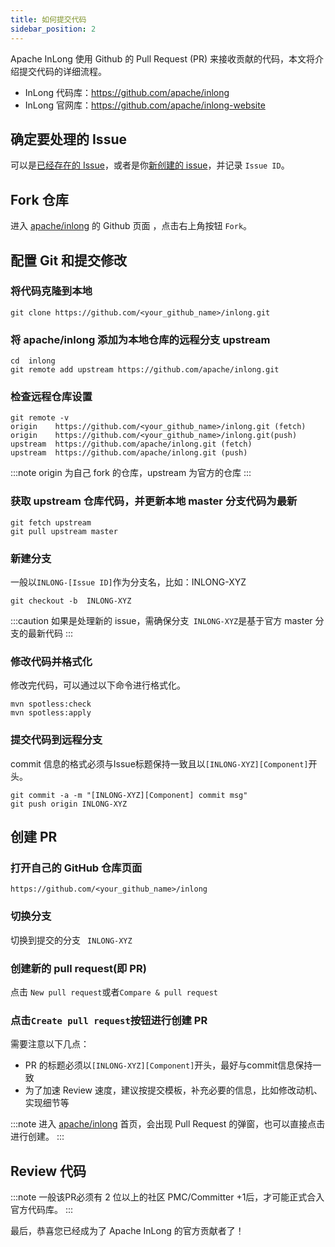 ```yaml
---
title: 如何提交代码
sidebar_position: 2
---
```


Apache InLong 使用 Github 的 Pull Request (PR) 来接收贡献的代码，本文将介绍提交代码的详细流程。
- InLong 代码库：https://github.com/apache/inlong
- InLong 官网库：https://github.com/apache/inlong-website

## 确定要处理的 Issue 
可以是[已经存在的 Issue](https://github.com/apache/inlong/issues)，或者是你[新创建的 issue](https://github.com/apache/inlong/issues/new/choose)，并记录 `Issue ID`。

## Fork 仓库
进入 [apache/inlong](https://github.com/apache/inlong) 的 Github 页面 ，点击右上角按钮 `Fork`。

## 配置 Git 和提交修改
### 将代码克隆到本地
```shell
git clone https://github.com/<your_github_name>/inlong.git
```

### 将 apache/inlong 添加为本地仓库的远程分支 upstream
```shell
cd  inlong
git remote add upstream https://github.com/apache/inlong.git
```

### 检查远程仓库设置
```shell
git remote -v
origin    https://github.com/<your_github_name>/inlong.git (fetch)
origin    https://github.com/<your_github_name>/inlong.git(push)
upstream  https://github.com/apache/inlong.git (fetch)
upstream  https://github.com/apache/inlong.git (push)
```
:::note
origin 为自己 fork 的仓库，upstream 为官方的仓库
:::

### 获取 upstream 仓库代码，并更新本地 master 分支代码为最新
```shell
git fetch upstream
git pull upstream master
```

### 新建分支
一般以`INLONG-[Issue ID]`作为分支名，比如：INLONG-XYZ
```shell
git checkout -b  INLONG-XYZ
```
:::caution
如果是处理新的 issue，需确保分支` INLONG-XYZ`是基于官方 master 分支的最新代码
:::

### 修改代码并格式化
修改完代码，可以通过以下命令进行格式化。
```shell
mvn spotless:check
mvn spotless:apply
```

### 提交代码到远程分支
commit 信息的格式必须与Issue标题保持一致且以`[INLONG-XYZ][Component]`开头。
```shell
git commit -a -m "[INLONG-XYZ][Component] commit msg"
git push origin INLONG-XYZ
```

## 创建 PR
### 打开自己的 GitHub 仓库页面
```shell
https://github.com/<your_github_name>/inlong
```

### 切换分支
切换到提交的分支 ` INLONG-XYZ`

### 创建新的 pull request(即 PR)
点击 `New pull request`或者`Compare & pull request`

### 点击`Create pull request`按钮进行创建 PR
需要注意以下几点：
- PR 的标题必须以`[INLONG-XYZ][Component]`开头，最好与commit信息保持一致
- 为了加速 Review 速度，建议按提交模板，补充必要的信息，比如修改动机、实现细节等

:::note
进入 [apache/inlong](https://github.com/apache/inlong) 首页，会出现 Pull Request 的弹窗，也可以直接点击进行创建。
:::

## Review 代码
:::note
一般该PR必须有 2 位以上的社区 PMC/Committer +1后，才可能正式合入官方代码库。
:::

最后，恭喜您已经成为了 Apache InLong 的官方贡献者了！

